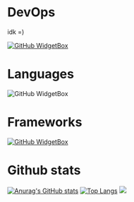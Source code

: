 # DevOps 
idk =)
<!---
evokerking1/evokerking1 is a ✨ special ✨ repository because its `README.md` (this file) appears on your GitHub profile.
You can click the Preview link to take a look at your changes. hi
--->
[![GitHub WidgetBox](https://github-widgetbox.vercel.app/api/profile?username=Mytai20100&data=followers,repositories,stars,commits&theme=nautilus)](https://github.com/Jurredr/github-widgetbox)
# Languages
![GitHub WidgetBox](https://github-widgetbox.vercel.app/api/skills?languages=c,js,java,python,html,CSS,lua,go,docker,shell,bash&includeNames=true
)

# Frameworks
[![GitHub WidgetBox](https://github-widgetbox.vercel.app/api/skills?frameworks=react,nodejs&includeNames=true
)](https://github.com/Jurredr/github-widgetbox)

# Github stats
[![Anurag's GitHub stats](https://github-readme-stats.vercel.app/api?username=Mytai20100&theme=ambient_gradient)](https://github.com/anuraghazra/github-readme-stats)
[![Top Langs](https://github-readme-stats.vercel.app/api/top-langs/?username=Mytai20100&layout=pie)](https://github.com/anuraghazra/github-readme-stats)
[![](https://visitcount.itsvg.in/api?id=Mytai20100&label=Profile%20Views&color=0&icon=3&pretty=false)](https://visitcount.itsvg.in)

